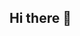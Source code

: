 ## Hi there 👋

<!--
**girnsloan/girnsloan** is a ✨ _special_ ✨ repository because its `README.md` (this file) appears on your GitHub profile.

Here are some ideas to get you started:
If you were born in a family like mine, you will have an enemy to fight with LytGirnsBegin:fyinformation.cc:EndLytGirns you every day when you open your eyes. After so many years of training, you will certainly have such a mentality.
-->
